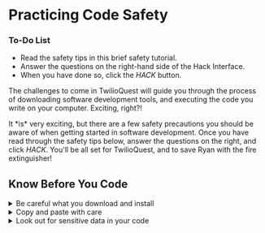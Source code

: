 # Practicing Code Safety

<div class="aside">
<h3>To-Do List</h3>
<ul>
  <li>Read the safety tips in this brief safety tutorial.</li>
  <li>Answer the questions on the right-hand side of the Hack Interface.</li>
  <li>When you have done so, click the <em>HACK</em> button.</li>
</ul>
</div>

The challenges to come in TwilioQuest will guide you through the process of downloading software development tools, and executing the code you write on your computer. Exciting, right?!

It \*is\* very exciting, but there are a few safety precautions you should be aware of when getting started in software development. Once you have read through the safety tips below, answer the questions on the right, and click *HACK*. You'll be all set for TwilioQuest, and to save Ryan with the fire extinguisher!

## Know Before You Code

<details>
<summary>Be careful what you download and install</summary>

Software development tools and third party software libraries (you'll learn about those later) have extensive access to data that may be on your computer, or that you access through a web browser. Be sure that you only download and install software from trusted sources!
</details>

<details>
<summary>Copy and paste with care</summary>

All developers copy and paste code samples they find on the Internet, but this is another area where you should exercise caution. If you don't know what a particular command or piece of code does, find a trusted mentor or teacher to ask more questions. When you execute code, it can usually do anything you can do as a user of the computer (like access your personal files and data).
</details>

<details>
<summary>Look out for sensitive data in your code</summary>

As you progress as a software developer, you and your code will encounter various types of sensitive data. Email addresses, phone numbers, and other details about individuals (yourself or others). Whenever you work with personal data in your code, think about how and where that information is being stored and accessed. Are you storing data in a code file? If so, who has access to that code file? Could it be accidentally shared with others on [GitHub](https://github.com) or other file sharing systems?

Asking yourself these questions when dealing with data will help keep you and your users safe.
</details>
